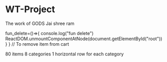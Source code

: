 # WT-Project
The work of GODS
Jai shree ram

fun_delete=()=>{
          console.log("fun delete")
          ReactDOM.unmountComponentAtNode(document.getElementById("root"))
        }
      } // To remove item from cart

80 items 8 categories 1 horizontal row for each category
